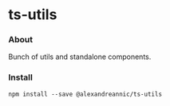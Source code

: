 # ts-utils

### About

Bunch of utils and standalone components.

### Install

```
npm install --save @alexandreannic/ts-utils
```
